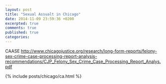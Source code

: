 ```yaml
---
layout: post
title: "Sexual Assualt in Chicago"
date: 2014-11-09 23:59:36 +0200
excerpted: true
comments: true
published: true
categories:
---
```


CAASE
http://www.chicagojustice.org/research/long-form-reports/felony-sex-crime-case-processing-report-analysis-recommendations/CJP_Felony_Sex_Crime_Case_Processing_Report_Analys.pdf

{% include posts/chicago/ca.html %}

